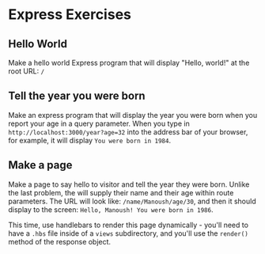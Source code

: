 # Express Exercises

## Hello World

Make a hello world Express program that will display "Hello, world!" at the root URL: ```/```


## Tell the year you were born

Make an express program that will display the year you were born when you report your age in a query parameter. When you type in ```http://localhost:3000/year?age=32``` into the address bar of your browser, for example, it will display ```You were born in 1984```.


## Make a page

Make a page to say hello to visitor and tell the year they were born. Unlike the last problem, the will supply their name and their age within route parameters. The URL will look like: ```/name/Manoush/age/30```, and then it should display to the screen: ```Hello, Manoush! You were born in 1986```.

This time, use handlebars to render this page dynamically - you'll need to have a ```.hbs``` file inside of a ```views``` subdirectory, and you'll use the ```render()``` method of the response object.

